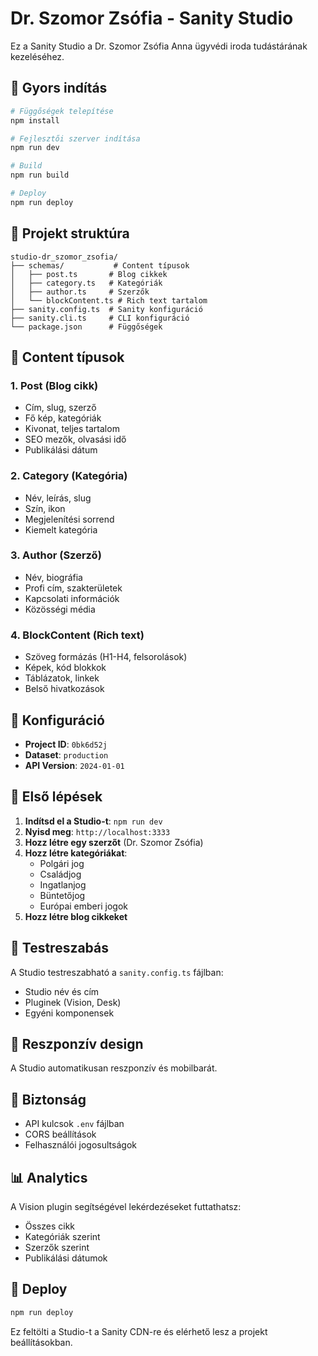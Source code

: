 # Dr. Szomor Zsófia - Sanity Studio

Ez a Sanity Studio a Dr. Szomor Zsófia Anna ügyvédi iroda tudástárának kezeléséhez.

## 🚀 Gyors indítás

```bash
# Függőségek telepítése
npm install

# Fejlesztői szerver indítása
npm run dev

# Build
npm run build

# Deploy
npm run deploy
```

## 📁 Projekt struktúra

```
studio-dr_szomor_zsofia/
├── schemas/           # Content típusok
│   ├── post.ts       # Blog cikkek
│   ├── category.ts   # Kategóriák
│   ├── author.ts     # Szerzők
│   └── blockContent.ts # Rich text tartalom
├── sanity.config.ts  # Sanity konfiguráció
├── sanity.cli.ts     # CLI konfiguráció
└── package.json      # Függőségek
```

## 🎯 Content típusok

### 1. **Post (Blog cikk)**
- Cím, slug, szerző
- Fő kép, kategóriák
- Kivonat, teljes tartalom
- SEO mezők, olvasási idő
- Publikálási dátum

### 2. **Category (Kategória)**
- Név, leírás, slug
- Szín, ikon
- Megjelenítési sorrend
- Kiemelt kategória

### 3. **Author (Szerző)**
- Név, biográfia
- Profi cím, szakterületek
- Kapcsolati információk
- Közösségi média

### 4. **BlockContent (Rich text)**
- Szöveg formázás (H1-H4, felsorolások)
- Képek, kód blokkok
- Táblázatok, linkek
- Belső hivatkozások

## 🔧 Konfiguráció

- **Project ID**: `0bk6d52j`
- **Dataset**: `production`
- **API Version**: `2024-01-01`

## 📝 Első lépések

1. **Indítsd el a Studio-t**: `npm run dev`
2. **Nyisd meg**: `http://localhost:3333`
3. **Hozz létre egy szerzőt** (Dr. Szomor Zsófia)
4. **Hozz létre kategóriákat**:
   - Polgári jog
   - Családjog
   - Ingatlanjog
   - Büntetőjog
   - Európai emberi jogok
5. **Hozz létre blog cikkeket**

## 🎨 Testreszabás

A Studio testreszabható a `sanity.config.ts` fájlban:
- Studio név és cím
- Pluginek (Vision, Desk)
- Egyéni komponensek

## 📱 Reszponzív design

A Studio automatikusan reszponzív és mobilbarát.

## 🔐 Biztonság

- API kulcsok `.env` fájlban
- CORS beállítások
- Felhasználói jogosultságok

## 📊 Analytics

A Vision plugin segítségével lekérdezéseket futtathatsz:
- Összes cikk
- Kategóriák szerint
- Szerzők szerint
- Publikálási dátumok

## 🚀 Deploy

```bash
npm run deploy
```

Ez feltölti a Studio-t a Sanity CDN-re és elérhető lesz a projekt beállításokban.
